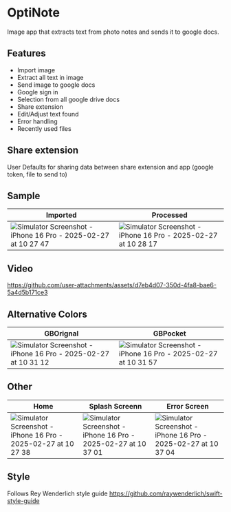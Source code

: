 #  OptiNote
Image app that extracts text from photo notes and sends it to google docs.

## Features
- Import image
- Extract all text in image
- Send image to google docs
- Google sign in
- Selection from all google drive docs
- Share extension
- Edit/Adjust text found
- Error handling
- Recently used files

## Share extension
User Defaults for sharing data between share extension and app (google token, file to send to)


## Sample 

| Imported | Processed|
|------|------|
|![Simulator Screenshot - iPhone 16 Pro - 2025-02-27 at 10 27 47](https://github.com/user-attachments/assets/c367888f-6bc0-47e5-9171-56dc48179f05)|![Simulator Screenshot - iPhone 16 Pro - 2025-02-27 at 10 28 17](https://github.com/user-attachments/assets/ace1a433-f765-4313-8eda-d3103a9d9c49)|

## Video
https://github.com/user-attachments/assets/d7eb4d07-350d-4fa8-bae6-5a4d5b171ce3


##  Alternative Colors
| GBOrignal | GBPocket |
|------|------|
|![Simulator Screenshot - iPhone 16 Pro - 2025-02-27 at 10 31 12](https://github.com/user-attachments/assets/38aa387d-30f7-41ba-bccc-f8c6d52e42cf)|![Simulator Screenshot - iPhone 16 Pro - 2025-02-27 at 10 31 57](https://github.com/user-attachments/assets/1d5ef5ac-8436-4944-b9b8-705d57e2a684)|


## Other
| Home | Splash Screenn| Error Screen|
|------|------|------|
|![Simulator Screenshot - iPhone 16 Pro - 2025-02-27 at 10 27 38](https://github.com/user-attachments/assets/896e91a4-6409-43f4-bd7a-6b469ffb9006)|![Simulator Screenshot - iPhone 16 Pro - 2025-02-27 at 10 37 01](https://github.com/user-attachments/assets/e218051c-f8cb-4473-8d20-cfbac6574eb3)|![Simulator Screenshot - iPhone 16 Pro - 2025-02-27 at 10 37 04](https://github.com/user-attachments/assets/5d01e27b-79b8-4459-921c-e262b095add6)|


## Style 
Follows Rey Wenderlich style guide https://github.com/raywenderlich/swift-style-guide

